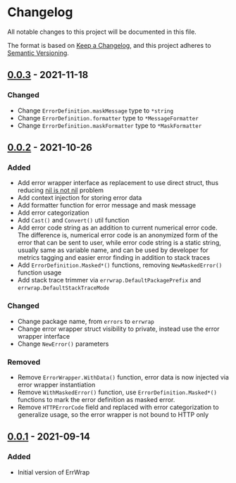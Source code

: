 # Changelog

All notable changes to this project will be documented in this file.

The format is based on [Keep a Changelog](https://keepachangelog.com/en/1.0.0/),
and this project adheres to [Semantic Versioning](https://semver.org/spec/v2.0.0.html).

## [0.0.3] - 2021-11-18

### Changed

- Change `ErrorDefinition.maskMessage` type to `*string` 
- Change `ErrorDefinition.formatter` type to `*MessageFormatter` 
- Change `ErrorDefinition.maskFormatter` type to `*MaskFormatter` 

## [0.0.2] - 2021-10-26

### Added

- Add error wrapper interface as replacement to use direct struct, thus reducing [nil is not nil](https://yourbasic.org/golang/gotcha-why-nil-error-not-equal-nil) problem
- Add context injection for storing error data
- Add formatter function for error message and mask message
- Add error categorization
- Add `Cast()` and `Convert()` util function
- Add error code string as an addition to current numerical error code. The difference is, numerical error code is an anonymized form of the error that can be sent to user, while error code string is a static string, usually same as variable name, and can be used by developer for metrics tagging and easier error finding in addition to stack traces
- Add `ErrorDefinition.Masked*()` functions, removing `NewMaskedError()` function usage
- Add stack trace trimmer via `errwrap.DefaultPackagePrefix` and `errwrap.DefaultStackTraceMode`

### Changed

- Change package name, from `errors` to `errwrap`
- Change error wrapper struct visibility to private, instead use the error wrapper interface
- Change `NewError()` parameters

### Removed

- Remove `ErrorWrapper.WithData()` function, error data is now injected via error wrapper instantiation
- Remove `WithMaskedError()` function, use `ErrorDefinition.Masked*()` functions to mark the error definition as masked error.
- Remove `HTTPErrorCode` field and replaced with error categorization to generalize usage, so the error wrapper is not bound to HTTP only


## [0.0.1] - 2021-09-14

### Added

- Initial version of ErrWrap

[Unreleased]: https://github.com/rapidashorg/errwrap/compare/v0.0.1...HEAD
[0.0.1]: https://github.com/rapidashorg/errwrap/releases/tag/v0.0.1
[0.0.2]: https://github.com/rapidashorg/errwrap/releases/tag/v0.0.2
[0.0.3]: https://github.com/rapidashorg/errwrap/releases/tag/v0.0.3
